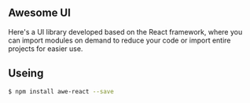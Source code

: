 ## Awesome UI
Here's a UI library developed based on the React framework, where you can import modules on demand to reduce your code or import entire projects for easier use.
## Useing
```bash
$ npm install awe-react --save
```
